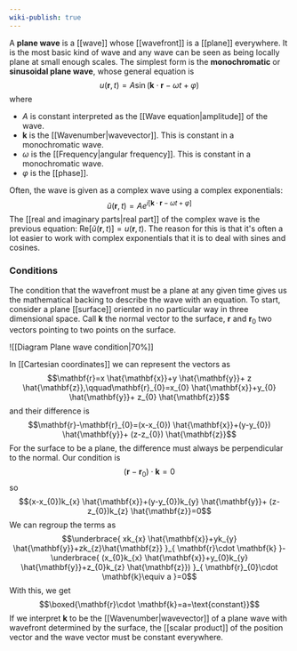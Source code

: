 ```yaml
---
wiki-publish: true
---
```

A **plane wave** is a [[wave]] whose [[wavefront]] is a [[plane]] everywhere. It is the most basic kind of wave and any wave can be seen as being locally plane at small enough scales. The simplest form is the **monochromatic** or **sinusoidal plane wave**, whose general equation is
$$u(\mathbf{r},t)=A\sin(\mathbf{k}\cdot \mathbf{r}-\omega t+\varphi)$$
where
- $A$ is constant interpreted as the [[Wave equation|amplitude]] of the wave.
- $\mathbf{k}$ is the [[Wavenumber|wavevector]]. This is constant in a monochromatic wave.
- $\omega$ is the [[Frequency|angular frequency]]. This is constant in a monochromatic wave.
- $\varphi$ is the [[phase]].

Often, the wave is given as a complex wave using a complex exponentials:
$$\tilde{u}(\mathbf{r},t)=Ae^{i[\mathbf{k}\cdot \mathbf{r}-\omega t+\varphi]}$$
The [[real and imaginary parts|real part]] of the complex wave is the previous equation: $\text{Re}[\tilde{u}(\mathbf{r},t)]=u(\mathbf{r},t)$. The reason for this is that it's often a lot easier to work with complex exponentials that it is to deal with sines and cosines.
### Conditions
The condition that the wavefront must be a plane at any given time gives us the mathematical backing to describe the wave with an equation. To start, consider a plane [[surface]] oriented in no particular way in three dimensional space. Call $\mathbf{k}$ the normal vector to the surface, $\mathbf{r}$ and $\mathbf{r}_{0}$ two vectors pointing to two points on the surface.

![[Diagram Plane wave condition|70%]]

In [[Cartesian coordinates]] we can represent the vectors as
$$\mathbf{r}=x \hat{\mathbf{x}}+y \hat{\mathbf{y}}+ z \hat{\mathbf{z}},\qquad\mathbf{r}_{0}=x_{0} \hat{\mathbf{x}}+y_{0} \hat{\mathbf{y}}+ z_{0} \hat{\mathbf{z}}$$
and their difference is
$$\mathbf{r}-\mathbf{r}_{0}=(x-x_{0}) \hat{\mathbf{x}}+(y-y_{0}) \hat{\mathbf{y}}+ (z-z_{0}) \hat{\mathbf{z}}$$
For the surface to be a plane, the difference must always be perpendicular to the normal. Our condition is
$$(\mathbf{r}-\mathbf{r}_{0})\cdot \mathbf{k}=0$$
so
$$(x-x_{0})k_{x} \hat{\mathbf{x}}+(y-y_{0})k_{y} \hat{\mathbf{y}}+ (z-z_{0})k_{z} \hat{\mathbf{z}}=0$$
We can regroup the terms as
$$\underbrace{ xk_{x} \hat{\mathbf{x}}+yk_{y} \hat{\mathbf{y}}+zk_{z}\hat{\mathbf{z}} }_{ \mathbf{r}\cdot \mathbf{k} }-\underbrace{ (x_{0}k_{x} \hat{\mathbf{x}}+y_{0}k_{y} \hat{\mathbf{y}}+z_{0}k_{z} \hat{\mathbf{z}}) }_{ \mathbf{r}_{0}\cdot \mathbf{k}\equiv a }=0$$
With this, we get
$$\boxed{\mathbf{r}\cdot \mathbf{k}=a=\text{constant}}$$
If we interpret $\mathbf{k}$ to be the [[Wavenumber|wavevector]] of a plane wave with wavefront determined by the surface, the [[scalar product]] of the position vector and the wave vector must be constant everywhere.
